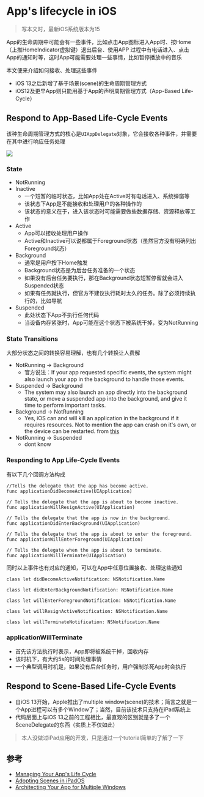 # App's lifecycle in iOS

> 写本文时，最新iOS系统版本为15

App的生命周期中可能会有一些事件，比如点击App图标进入App时、按Home（上推HomeIndicator虚拟键）退出后台、使用APP
过程中有电话进入、点击App的通知时等，这时App可能需要处理一些事情，比如暂停播放中的音乐

本文便来介绍如何接收、处理这些事件

- iOS 13之后新增了基于场景(scene)的生命周期管理方式
- iOS12及更早App则只能用基于App的声明周期管理方式（App-Based Life-Cycle）

## Respond to App-Based Life-Cycle Events

该种生命周期管理方式的核心是`UIAppDelegate`对象，它会接收各种事件，并需要在其中进行响应任务处理

![](https://github.com/songgeb/I-Love-iOS/blob/master/Images/app-state_dark.png?raw=true)

### State

- NotRunning
- Inactive
	- 一个短暂的临时状态，比如App处在Active时有电话进入、系统弹窗等
	- 该状态下App是不能接收和处理用户的各种操作的
	- 该状态的意义在于，进入该状态时可能需要做些数据存储、资源释放等工作
- Active
	- App可以接收处理用户操作
	- Active和Inactive可以说都属于Foreground状态（虽然官方没有明确列出Foreground状态）
- Background
	- 通常是用户按下Home触发
	- Background状态是为后台任务准备的一个状态
	- 如果没有后台任务要执行，那在Background状态短暂停留就会进入Suspended状态
	- 如果有任务就执行，但官方不建议执行耗时太久的任务。除了必须持续执行的，比如导航
- Suspended
	- 此处状态下App不执行任何代码
	- 当设备内存紧张时，App可能在这个状态下被系统干掉，变为NotRunning

### State Transitions
大部分状态之间的转换容易理解，也有几个转换让人费解

- NotRunning -> Background
	- 官方说法：If your app requested specific events, the system might also launch your app in the background to handle those events.
- Suspended -> Background
	- The system may also launch an app directly into the background state, or move a suspended app into the background, and give it time to perform important tasks.
- Background -> NotRunning
	- Yes, iOS can and will kill an application in the background if it requires resources. Not to mention the app can crash on it's own, or the device can be restarted. from [this](https://developer.apple.com/forums/thread/696275)
- NotRunning -> Suspended
	- dont know

### Responding to App Life-Cycle Events

有以下几个回调方法构成

```
//Tells the delegate that the app has become active.
func applicationDidBecomeActive(UIApplication)

// Tells the delegate that the app is about to become inactive.
func applicationWillResignActive(UIApplication)

// Tells the delegate that the app is now in the background.
func applicationDidEnterBackground(UIApplication)

// Tells the delegate that the app is about to enter the foreground.
func applicationWillEnterForeground(UIApplication)

// Tells the delegate when the app is about to terminate.
func applicationWillTerminate(UIApplication)
```

同时以上事件也有对应的通知，可以在App中任意位置接收、处理这些通知

```
class let didBecomeActiveNotification: NSNotification.Name

class let didEnterBackgroundNotification: NSNotification.Name

class let willEnterForegroundNotification: NSNotification.Name

class let willResignActiveNotification: NSNotification.Name

class let willTerminateNotification: NSNotification.Name
```

### applicationWillTerminate
- 首先该方法执行时表示，App即将被系统干掉，回收内存
- 该时机下，有大约5s的时间处理事情
- 一个典型调用时机是，如果没有后台任务时，用户强制杀死App时会执行

## Respond to Scene-Based Life-Cycle Events

- 自iOS 13开始，Apple推出了multiple window(scene)的技术；简言之就是一个App进程可以有多个Window了；当然，目前该技术只支持在iPad系统上
- 代码层面上与iOS 13之前的工程相比，最直观的区别就是多了一个SceneDelegate的东西（实质上不仅如此）

> 本人没做过iPad应用的开发，只是通过一个tutorial简单的了解了一下

## 参考
- [Managing Your App's Life Cycle](https://developer.apple.com/documentation/uikit/app_and_environment/managing_your_app_s_life_cycle)
- [Adopting Scenes in iPadOS](https://www.raywenderlich.com/5814609-adopting-scenes-in-ipados#toc-anchor-007)
- [Architecting Your App for Multiple Windows](https://developer.apple.com/videos/play/wwdc2019/258/)